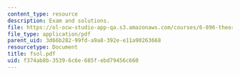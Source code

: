 ```yaml
---
content_type: resource
description: Exam and solutions.
file: https://ol-ocw-studio-app-qa.s3.amazonaws.com/courses/6-896-theory-of-parallel-hardware-sma-5511-spring-2004/f374ab8b35396c6e685febd79456c660_fsol.pdf
file_type: application/pdf
parent_uid: 3d66b282-99fd-a9a8-392e-e11a90263668
resourcetype: Document
title: fsol.pdf
uid: f374ab8b-3539-6c6e-685f-ebd79456c660
---
```

